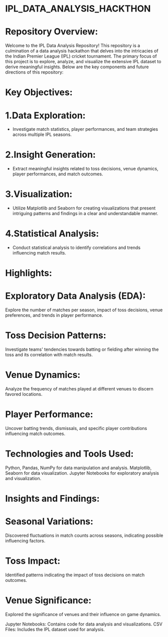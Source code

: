 # IPL_DATA_ANALYSIS_HACKTHON

# Repository Overview:

Welcome to the IPL Data Analysis Repository! This repository is a culmination of a data analysis hackathon that delves into the intricacies of the Indian Premier League (IPL) cricket tournament. The primary focus of this project is to explore, analyze, and visualize the extensive IPL dataset to derive meaningful insights. Below are the key components and future directions of this repository:

# Key Objectives:

# 1.Data Exploration:

- Investigate match statistics, player performances, and team strategies across multiple IPL seasons.
# 2.Insight Generation:

- Extract meaningful insights related to toss decisions, venue dynamics, player performances, and match outcomes.
# 3.Visualization:

- Utilize Matplotlib and Seaborn for creating visualizations that present intriguing patterns and findings in a clear and understandable manner.
# 4.Statistical Analysis:

- Conduct statistical analysis to identify correlations and trends influencing match results.
# Highlights:

# Exploratory Data Analysis (EDA):

Explore the number of matches per season, impact of toss decisions, venue preferences, and trends in player performance.
# Toss Decision Patterns:

Investigate teams' tendencies towards batting or fielding after winning the toss and its correlation with match results.
# Venue Dynamics:

Analyze the frequency of matches played at different venues to discern favored locations.
# Player Performance:

Uncover batting trends, dismissals, and specific player contributions influencing match outcomes.
# Technologies and Tools Used:

Python, Pandas, NumPy for data manipulation and analysis.
Matplotlib, Seaborn for data visualization.
Jupyter Notebooks for exploratory analysis and visualization.
# Insights and Findings:

# Seasonal Variations:

Discovered fluctuations in match counts across seasons, indicating possible influencing factors.
# Toss Impact:

Identified patterns indicating the impact of toss decisions on match outcomes.
# Venue Significance:

Explored the significance of venues and their influence on game dynamics.

Jupyter Notebooks: Contains code for data analysis and visualizations.
CSV Files: Includes the IPL dataset used for analysis.
